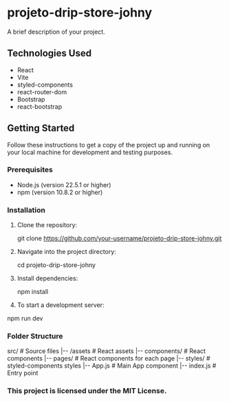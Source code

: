 # projeto-drip-store-johny

A brief description of your project.

<!-- ## Features

- Feature 1
- Feature 2
- ... -->

## Technologies Used

- React
- Vite
- styled-components
- react-router-dom
- Bootstrap
- react-bootstrap

## Getting Started

Follow these instructions to get a copy of the project up and running on your local machine for development and testing purposes.

### Prerequisites

- Node.js (version 22.5.1 or higher)
- npm (version 10.8.2 or higher)

### Installation

1. Clone the repository:

   git clone https://github.com/your-username/projeto-drip-store-johny.git

2. Navigate into the project directory:

    cd projeto-drip-store-johny

3. Install dependencies:

    npm install

4. To start a development server:

npm run dev

### Folder Structure

src/                  # Source files
|-- /assets       # React assets
|-- components/       # React components
|-- pages/            # React components for each page
|-- styles/           # styled-components styles
|-- App.js            # Main App component
|-- index.js          # Entry point


### This project is licensed under the MIT License.